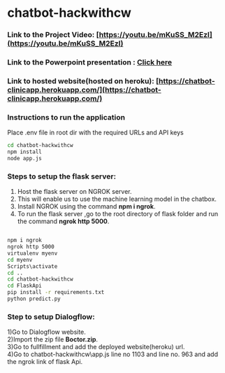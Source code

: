 # chatbot-hackwithcw

### Link to the Project Video:   [https://youtu.be/mKuSS_M2EzI](https://youtu.be/mKuSS_M2EzI)

### Link to the Powerpoint presentation :   [Click here](https://docs.google.com/presentation/d/1jYOAtZrql_PuGEm9hZTvksJGGKlZAHqZaPcWHtREK4g/edit#slide=id.g78c90a5a0c_0_82)

### Link to hosted website(hosted on heroku):  [https://chatbot-clinicapp.herokuapp.com/](https://chatbot-clinicapp.herokuapp.com/)

### Instructions to run the application

Place .env file in root dir with the required URLs and API keys

```bash
cd chatbot-hackwithcw
npm install
node app.js
```




### Steps to setup the flask server:
1) Host the flask server on NGROK server.
2) This will enable us to use the machine learning model in the chatbox.
3) Install NGROK using the command  **npm i ngrok**.
4) To run the flask server ,go to the root directory of flask folder and run the command **ngrok http 5000**.
 
```bash

npm i ngrok
ngrok http 5000
virtualenv myenv
cd myenv
Scripts\activate
cd ..
cd chatbot-hackwithcw
cd FlaskApi
pip install -r requirements.txt
python predict.py
```

###  Step to setup Dialogflow:
1)Go to Dialogflow website.<br>
2)Import the zip file **Boctor.zip**.<br>
3)Go to fullfillment and add the deployed website(heroku) url.<br>
4)Go to chatbot-hackwithcw\app.js line no 1103 and line no. 963 and add the ngrok link of flask Api.
